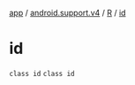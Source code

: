 [app](../../../index.md) / [android.support.v4](../../index.md) / [R](../index.md) / [id](./index.md)

# id

`class id`
`class id`